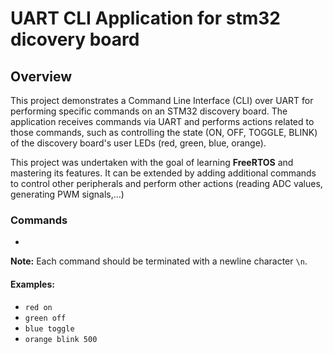 # UART CLI Application for stm32 dicovery board

## Overview

This project demonstrates a Command Line Interface (CLI) over UART for performing specific commands on an STM32 discovery board. The application receives commands via UART and performs actions related to those commands, such as controlling the state (ON, OFF, TOGGLE, BLINK) of the discovery board's user LEDs (red, green, blue, orange).

This project was undertaken with the goal of learning **FreeRTOS** and mastering its features. It can be extended by adding additional commands to control other peripherals and perform other actions (reading ADC values, generating PWM signals,...)

### Commands

- **<LedColor> <operation> <param if needed>**

**Note:** Each command should be terminated with a newline character `\n`.

#### Examples:
- `red on`
- `green off`
- `blue toggle`
- `orange blink 500`
